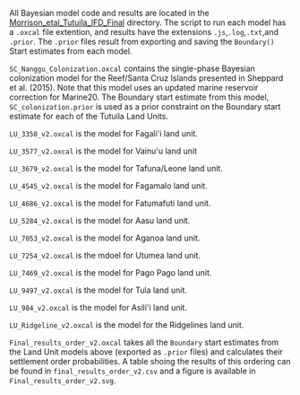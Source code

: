 All Bayesian model code and results are located in the [Morrison_etal_Tutuila_IFD_Final](./Morrison_etal_Tutuila_IFD_Final) directory. The script to run each model has a `.oxcal` file extention, and results have the extensions `.js`,`.log`,`.txt`,and `.prior`. The `.prior` files result from exporting and saving the `Boundary()` Start estimates from each model.

`SC_Nanggu_Colonization.oxcal` contains the single-phase Bayesian colonization model for the Reef/Santa Cruz Islands presented in Sheppard et al. (2015). Note that this model uses an updated marine reservoir correction for Marine20. The Boundary start estimate from this model, `SC_colonization.prior` is used as a prior constraint on the Boundary start estimate for each of the Tutuila Land Units.

`LU_3350_v2.oxcal` is the model for Fagali'i land unit.

`LU_3577_v2.oxcal` is the model for Vainu'u land unit

`LU_3679_v2.oxcal` is the model for Tafuna/Leone land unit.

`LU_4545_v2.oxcal` is the model for Fagamalo land unit.

`LU_4686_v2.oxcal` is the model for Fatumafuti land unit.

`LU_5284_v2.oxcal` is the model for Aasu land unit.

`LU_7053_v2.oxcal` is the model for Aganoa land unit.

`LU_7254_v2.oxcal` is the mdoel for Utumea land unit.

`LU_7469_v2.oxcal` is the model for Pago Pago  land unit.

`LU_9497_v2.oxcal` is the model for Tula land unit.

`LU_984_v2.oxcal` is the model for Asili'i land unit.

`LU_Ridgeline_v2.oxcal` is the model for the Ridgelines land unit.

`Final_results_order_v2.oxcal` takes all the `Boundary` start estimates from the Land Unit models above (exported as `.prior` files) and calculates their settlement order probabilities. A table shoing the results of this ordering can be found in `final_results_order_v2.csv` and a figure is available in `Final_results_order_v2.svg`.

